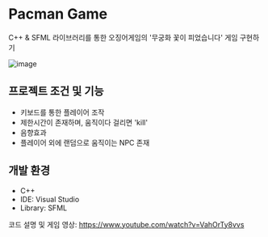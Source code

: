 # Pacman Game
C++ & SFML 라이브러리를 통한 오징어게임의 '무궁화 꽃이 피었습니다' 게임 구현하기

![image](https://github.com/Taebee00/SFML_GAMES/assets/104549849/8e4b1d88-d832-4505-b9df-c95754fb84f1)

## 프로젝트 조건 및 기능
- 키보드를 통한 플레이어 조작
- 제한시간이 존재하며, 움직이다 걸리면 'kill'
- 음향효과
- 플레이어 외에 랜덤으로 움직이는 NPC 존재

## 개발 환경
- C++
- IDE: Visual Studio
- Library: SFML

코드 설명 및 게임 영상: <https://www.youtube.com/watch?v=VahOrTy8vvs>

